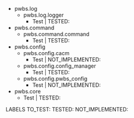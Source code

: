 * pwbs.log
    * pwbs.log.logger
        * Test | TESTED:
* pwbs.command
    * pwbs.command.command
        * Test | TESTED:
* pwbs.config
    * pwbs.config.cacm
        * Test | NOT_IMPLEMENTED:
    * pwbs.config.config_manager
        * Test | TESTED:
    * pwbs.config.pwbs_config
        * Test | NOT_IMPLEMENTED:
* pwbs.core
    * Test | TESTED:

LABELS
TO_TEST:
TESTED:
NOT_IMPLEMENTED:
